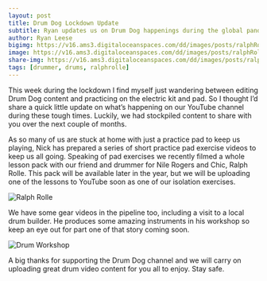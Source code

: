 ```yaml
---
layout: post
title: Drum Dog Lockdown Update
subtitle: Ryan updates us on Drum Dog happenings during the global pandemic lockdown.
author: Ryan Leese
bigimg: https://v16.ams3.digitaloceanspaces.com/dd/images/posts/ralphRolle01.jpg
image: https://v16.ams3.digitaloceanspaces.com/dd/images/posts/ralphRolle01-sq.jpg
share-img: https://v16.ams3.digitaloceanspaces.com/dd/images/posts/ralphRolle01-share-img.jpg
tags: [drummer, drums, ralphrolle]
---
```


This week during the lockdown I find myself just wandering between editing Drum Dog content and practicing on the electric kit and pad. So I thought I’d share a quick little update on what’s happening on our YouTube channel during these tough times. Luckily, we had stockpiled content to share with you over the next couple of months.

As so many of us are stuck at home with just a practice pad to keep us playing, Nick has prepared a series of short practice pad exercise videos to keep us all going. Speaking of pad exercises we recently filmed a whole lesson pack with our friend and drummer for Nile Rogers and Chic, Ralph Rolle. This pack will be available later in the year, but we will be uploading one of the lessons to YouTube soon as one of our isolation exercises.

![Ralph Rolle](https://v16.ams3.digitaloceanspaces.com/dd/images/posts/ralphRolle01.jpg)

We have some gear videos in the pipeline too, including a visit to a local drum builder. He produces some amazing instruments in his workshop so keep an eye out for part one of that story coming soon. 

![Drum Workshop](https://v16.ams3.digitaloceanspaces.com/dd/images/posts/drumWorkshop01.jpg)

A big thanks for supporting the Drum Dog channel and we will carry on uploading great drum video content for you all to enjoy. Stay safe.
